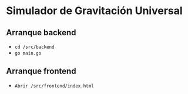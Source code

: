 # Simulador de Gravitación Universal

## Arranque backend

- `cd /src/backend`
- `go main.go`

## Arranque frontend

- `Abrir /src/frontend/index.html`
